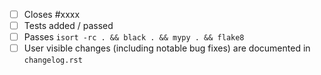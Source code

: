<!-- Feel free to remove check-list items aren't relevant to your change -->

 - [ ] Closes #xxxx
 - [ ] Tests added / passed
 - [ ] Passes `isort -rc . && black . && mypy . && flake8`
 - [ ] User visible changes (including notable bug fixes) are documented in `changelog.rst`
